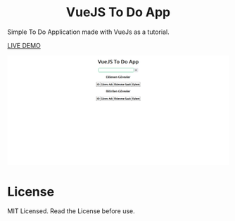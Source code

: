 <h1 align="center">VueJS To Do App</h1>

 Simple To Do Application made with VueJs as a tutorial. 

[LIVE DEMO](https://mertsismanoglu.com/projects/vue-todo-app/)

![VueJS To Do App Preview](./preview.png)

# License

MIT Licensed. Read the License before use.